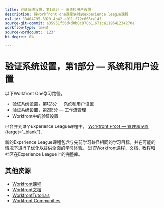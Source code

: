 ```yaml
---
title: 验证系统设置，第1部分 — 系统和用户设置
description: 将workfront one课程映射到experience league课程
exl-id: 88404795-3929-4b42-a931-f72c665ca14f
source-git-commit: a35951f56d4d0b0c978b11671ca119541234270a
workflow-type: tm+mt
source-wordcount: '123'
ht-degree: 0%

---
```


# 验证系统设置，第1部分 — 系统和用户设置

以下Workfront One学习路径，

* 验证系统设置，第1部分 — 系统和用户设置
* 验证系统设置，第2部分 — 工作流管理
* Workfront中的验证设置

已合并到单个Experience League课程中， [Workfront Proof — 管理和设置](https://experienceleague.adobe.com/?recommended=Workfront-A-1-2022.3.proof){target="_blank"}.

新的Experience League课程包含与先前学习路径相同的学习目标，并在可能的情况下进行了优化以提供全面的学习体验。  浏览Workfront课程、文档、教程和社区在Experience League上的完整库。

## 其他资源

* [Workfront课程](https://experienceleague.adobe.com/?lang=en&amp;Solution=Workfront#courses)
* [Workfront文档](https://experienceleague.adobe.com/docs/workfront.html)
* [WorkfrontTutorials](https://experienceleague.adobe.com/docs/workfront-learn/tutorials-workfront/home.html)
* [Workfront Communities](https://experienceleaguecommunities.adobe.com/t5/workfront/ct-p/workfront)
